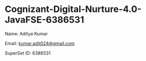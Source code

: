 # Cognizant-Digital-Nurture-4.0-JavaFSE-6386531

Name: Aditya Kumar

Email: kumar.adit024@gmail.com

SuperSet ID: 6386531

